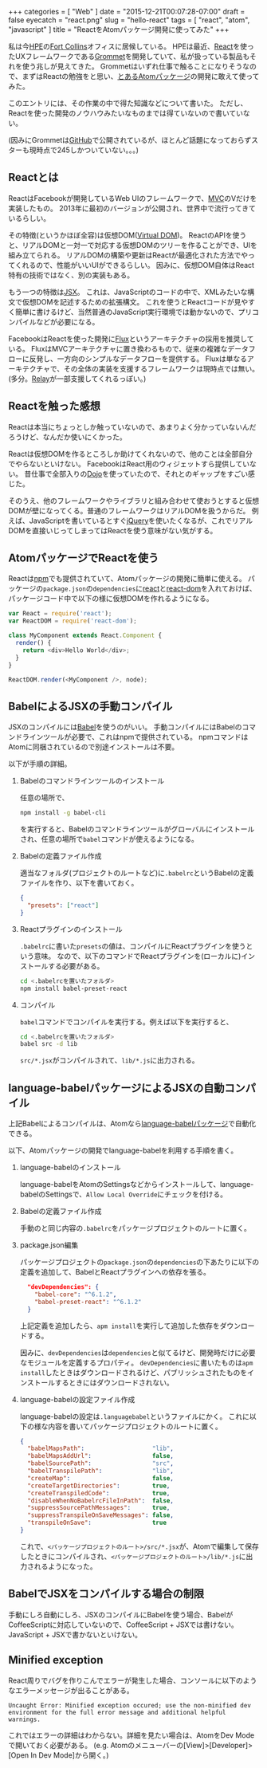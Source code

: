 +++
categories = [ "Web" ]
date = "2015-12-21T00:07:28-07:00"
draft = false
eyecatch = "react.png"
slug = "hello-react"
tags = [ "react", "atom", "javascript" ]
title = "ReactをAtomパッケージ開発に使ってみた"
+++

私は今[HPE](https://www.hpe.com/us/en/home.html)の[Fort Collins](https://ja.wikipedia.org/wiki/%E3%83%95%E3%82%A9%E3%83%BC%E3%83%88%E3%83%BB%E3%82%B3%E3%83%AA%E3%83%B3%E3%82%BA_%28%E3%82%B3%E3%83%AD%E3%83%A9%E3%83%89%E5%B7%9E%29)オフィスに居候している。
HPEは最近、[React](https://facebook.github.io/react/)を使ったUXフレームワークである[Grommet](http://www.grommet.io/docs/)を開発していて、私が扱っている製品もそれを使う兆しが見えてきた。
Grommetはいずれ仕事で触ることになりそうなので、まずはReactの勉強をと思い、[とあるAtomパッケージ](https://tbd.kaitoy.xyz/2015/12/19/atom-impress/)の開発に敢えて使ってみた。

このエントリには、その作業の中で得た知識などについて書いた。
ただし、Reactを使った開発のノウハウみたいなものまでは得ていないので書いていない。

(因みにGrommetは[GitHub](https://github.com/grommet/grommet)で公開されているが、ほとんど話題になっておらずスターも現時点で245しかついていない。。。)

## Reactとは
ReactはFacebookが開発しているWeb UIのフレームワークで、[MVC](https://ja.wikipedia.org/wiki/Model_View_Controller)のVだけを実装したもの。
2013年に最初のバージョンが公開され、世界中で流行ってきているらしい。

その特徴(というかほぼ全容)は仮想DOM([Virtual DOM](https://facebook.github.io/react/docs/glossary.html))。
ReactのAPIを使うと、リアルDOMと一対一で対応する仮想DOMのツリーを作ることができ、UIを組み立てられる。
リアルDOMの構築や更新はReactが最適化された方法でやってくれるので、性能がいいUIができるらしい。
因みに、仮想DOM自体はReact特有の技術ではなく、別の実装もある。

もう一つの特徴は[JSX](https://facebook.github.io/jsx/)。
これは、JavaScriptのコードの中で、XMLみたいな構文で仮想DOMを記述するための拡張構文。
これを使うとReactコードが見やすく簡単に書けるけど、当然普通のJavaScript実行環境では動かないので、プリコンパイルなどが必要になる。

FacebookはReactを使った開発に[Flux](http://facebook.github.io/flux/docs/overview.html#content)というアーキテクチャの採用を推奨している。
FluxはMVCアーキテクチャに置き換わるもので、従来の複雑なデータフローに反発し、一方向のシンプルなデータフローを提供する。
Fluxは単なるアーキテクチャで、その全体の実装を支援するフレームワークは現時点では無い。
(多分。[Relay](https://facebook.github.io/relay/)が一部支援してくれるっぽい。)

## Reactを触った感想
Reactは本当にちょっとしか触っていないので、あまりよく分かっていないんだろうけど、なんだか使いにくかった。

Reactは仮想DOMを作るところしか助けてくれないので、他のことは全部自分でやらないといけない。
FacebookはReact用のウィジェットすら提供していない。
昔仕事で全部入りの[Dojo](https://ja.wikipedia.org/wiki/Dojo_Toolkit)を使っていたので、それとのギャップをすごい感じた。

そのうえ、他のフレームワークやライブラリと組み合わせて使おうとすると仮想DOMが壁になってくる。普通のフレームワークはリアルDOMを扱うからだ。
例えば、JavaScriptを書いているとすぐ[jQuery](https://jquery.com/)を使いたくなるが、これでリアルDOMを直接いじってしまってはReactを使う意味がない気がする。

## AtomパッケージでReactを使う
Reactは[npm](https://www.npmjs.com/)でも提供されていて、Atomパッケージの開発に簡単に使える。
パッケージの`package.json`の`dependencies`に[react](https://www.npmjs.com/package/react)と[react-dom](https://www.npmjs.com/package/react-dom)を入れておけば、パッケージコード中で以下の様に仮想DOMを作れるようになる。

```javascript
var React = require('react');
var ReactDOM = require('react-dom');

class MyComponent extends React.Component {
  render() {
    return <div>Hello World</div>;
  }
}

ReactDOM.render(<MyComponent />, node);
```

## BabelによるJSXの手動コンパイル
JSXのコンパイルには[Babel](https://babeljs.io/)を使うのがいい。
手動コンパイルにはBabelのコマンドラインツールが必要で、これはnpmで提供されている。
npmコマンドはAtomに同梱されているので別途インストールは不要。

以下が手順の詳細。

1. Babelのコマンドラインツールのインストール

    任意の場所で、

    ```sh
    npm install -g babel-cli
    ```

    を実行すると、Babelのコマンドラインツールがグローバルにインストールされ、任意の場所で`babel`コマンドが使えるようになる。

2. Babelの定義ファイル作成

    適当なフォルダ(プロジェクトのルートなど)に`.babelrc`というBabelの定義ファイルを作り、以下を書いておく。

    ```json
    {
      "presets": ["react"]
    }
    ```

3. Reactプラグインのインストール

    `.babelrc`に書いた`presets`の値は、コンパイルにReactプラグインを使うという意味。
    なので、以下のコマンドでReactプラグインを(ローカルに)インストールする必要がある。

    ```sh
    cd <.babelrcを置いたフォルダ>
    npm install babel-preset-react
    ```

4. コンパイル

    `babel`コマンドでコンパイルを実行する。例えば以下を実行すると、

    ```sh
    cd <.babelrcを置いたフォルダ>
    babel src -d lib
    ```

    `src/*.jsx`がコンパイルされて、`lib/*.js`に出力される。

## language-babelパッケージによるJSXの自動コンパイル
上記Babelによるコンパイルは、Atomなら[language-babelパッケージ](https://atom.io/packages/language-babel)で自動化できる。

以下、Atomパッケージの開発でlanguage-babelを利用する手順を書く。

1. language-babelのインストール

    language-babelをAtomのSettingsなどからインストールして、language-babelのSettingsで、`Allow Local Override`にチェックを付ける。

2. Babelの定義ファイル作成

    手動のと同じ内容の`.babelrc`をパッケージプロジェクトのルートに置く。

3. package.json編集

    パッケージプロジェクトの`package.json`の`dependencies`の下あたりに以下の定義を追加して、BabelとReactプラグインへの依存を張る。

    ```json
      "devDependencies": {
        "babel-core": "^6.1.2",
        "babel-preset-react": "^6.1.2"
      }
    ```

    上記定義を追加したら、`apm install`を実行して追加した依存をダウンロードする。

    因みに、`devDependencies`は`dependencies`と似てるけど、開発時だけに必要なモジュールを定義するプロパティ。
    `devDependencies`に書いたものは`apm install`したときはダウンロードされるけど、パブリッシュされたものをインストールするときにはダウンロードされない。

4. language-babelの設定ファイル作成

    language-babelの設定は`.languagebabel`というファイルにかく。
    これに以下の様な内容を書いてパッケージプロジェクトのルートに置く。

    ```json
    {
      "babelMapsPath":                   "lib",
      "babelMapsAddUrl":                 false,
      "babelSourcePath":                 "src",
      "babelTranspilePath":              "lib",
      "createMap":                       false,
      "createTargetDirectories":         true,
      "createTranspiledCode":            true,
      "disableWhenNoBabelrcFileInPath":  false,
      "suppressSourcePathMessages":      true,
      "suppressTranspileOnSaveMessages": false,
      "transpileOnSave":                 true
    }
    ```

    これで、`<パッケージプロジェクトのルート>/src/*.jsx`が、Atomで編集して保存したときにコンパイルされ、`<パッケージプロジェクトのルート>/lib/*.js`に出力されるようになった。

## BabelでJSXをコンパイルする場合の制限
手動にしろ自動にしろ、JSXのコンパイルにBabelを使う場合、BabelがCoffeeScriptに対応していないので、CoffeeScript + JSXでは書けない。
JavaScript + JSXで書かないといけない。

## Minified exception
React周りでバグを作りこんでエラーが発生した場合、コンソールに以下のようなエラーメッセージが出ることがある。

```text
Uncaught Error: Minified exception occured; use the non-minified dev environment for the full error message and additional helpful warnings.
```

これではエラーの詳細はわからない。詳細を見たい場合は、AtomをDev Modeで開いておく必要がある。
(e.g. Atomのメニューバーの[View]>[Developer]>[Open In Dev Mode]から開く。)
